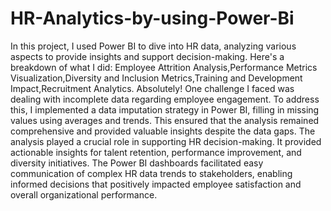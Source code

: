 # HR-Analytics-by-using-Power-Bi
In this project, I used Power BI to dive into HR data, analyzing various aspects to provide insights and support decision-making. Here's a breakdown of what I did:
Employee Attrition Analysis,Performance Metrics Visualization,Diversity and Inclusion Metrics,Training and Development Impact,Recruitment Analytics.
Absolutely! One challenge I faced was dealing with incomplete data regarding employee engagement. To address this, I implemented a data imputation strategy in Power BI, filling in missing values using averages and trends. This ensured that the analysis remained comprehensive and provided valuable insights despite the data gaps.
The analysis played a crucial role in supporting HR decision-making. It provided actionable insights for talent retention, performance improvement, and diversity initiatives. The Power BI dashboards facilitated easy communication of complex HR data trends to stakeholders, enabling informed decisions that positively impacted employee satisfaction and overall organizational performance.






